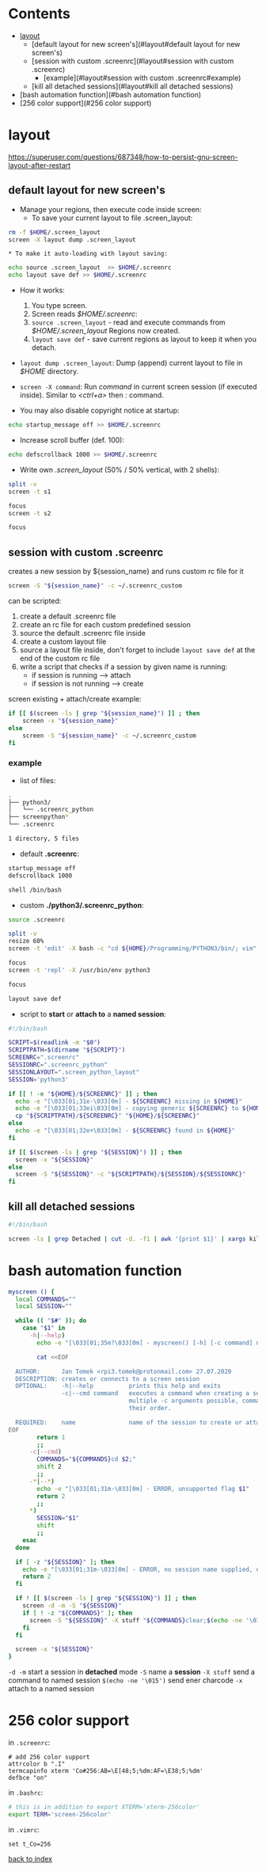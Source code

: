 # Contents

- [layout](#layout)
    - [default layout for new screen's](#layout#default layout for new screen's)
    - [session with custom .screenrc](#layout#session with custom .screenrc)
        - [example](#layout#session with custom .screenrc#example)
    - [kill all detached sessions](#layout#kill all detached sessions)
- [bash automation function](#bash automation function)
- [256 color support](#256 color support)

# layout
https://superuser.com/questions/687348/how-to-persist-gnu-screen-layout-after-restart

## default layout for new screen's
* Manage your regions, then execute code inside screen:
    * To save your current layout to file .screen_layout:
```bash
rm -f $HOME/.screen_layout
screen -X layout dump .screen_layout
```
    * To make it auto-loading with layout saving:
```bash
echo source .screen_layout  >> $HOME/.screenrc
echo layout save def >> $HOME/.screenrc
```

* How it works:
    1) You type screen.
    2) Screen reads *$HOME/.screenrc*:
    3) `source .screen_layout` - read and execute commands from _$HOME/.screen_layout_
       Regions now created.
    4) `layout save def` - save current regions as layout to keep it when you detach.

* `layout dump .screen_layout`:
    Dump (append) current layout to file in *$HOME* directory.

* `screen -X command`:
    Run *command* in current screen session (if executed inside).
    Similar to *<ctrl+a>* then *:* command.

* You may also disable copyright notice at startup:
```bash
echo startup_message off >> $HOME/.screenrc
```

* Increase scroll buffer (def. 100):
```bash
echo defscrollback 1000 >> $HOME/.screenrc
```

* Write own *.screen_layout* (50% / 50% vertical, with 2 shells):
```bash
split -v
screen -t s1

focus
screen -t s2

focus
```

## session with custom .screenrc
creates a new session by ${session_name} and runs custom rc file for it
```bash
screen -S "${session_name}" -c ~/.screenrc_custom
```

can be scripted:
1) create a default .screenrc file
2) create an rc file for each custom predefined session
3) source the default .screenrc file inside
4) create a custom layout file
5) source a layout file inside, don't forget to include `layout save def` at the end of the custom rc file
6) write a script that checks if a session by given name is running:
    * if session is running --> attach
    * if session is not running --> create

screen existing + attach/create example:
```bash
if [[ $(screen -ls | grep "${session_name}") ]] ; then
    screen -x "${session_name}"
else
    screen -S "${session_name}" -c ~/.screenrc_custom
fi
```

### example
* list of files:
```bash
.
├── python3/
│   └── .screenrc_python
├── screenpython*
└── .screenrc

1 directory, 5 files
```

* default **.screenrc**:
```bash
startup_message off
defscrollback 1000

shell /bin/bash
```

* custom **./python3/.screenrc_python**:
```bash
source .screenrc

split -v
resize 60%
screen -t 'edit' -X bash -c "cd ${HOME}/Programming/PYTHON3/bin/; vim"

focus
screen -t 'repl' -X /usr/bin/env python3

focus

layout save def
```

* script to **start** or **attach to** a **named session**:
```bash
#!/bin/bash

SCRIPT=$(readlink -m "$0")
SCRIPTPATH=$(dirname "${SCRIPT}")
SCREENRC=".screenrc"
SESSIONRC=".screenrc_python"
SESSIONLAYOUT=".screen_python_layout"
SESSION='python3'

if [[ ! -e "${HOME}/${SCREENRC}" ]] ; then
  echo -e "[\033[01;31e-\033[0m] - ${SCREENRC} missing in ${HOME}"
  echo -e "[\033[01;33ei\033[0m] - copying generic ${SCREENRC} to ${HOME}"
  cp "${SCRIPTPATH}/${SCREENRC}" "${HOME}/${SCREENRC}"
else
  echo -e "[\033[01;32e+\033[0m] - ${SCREENRC} found in ${HOME}"
fi

if [[ $(screen -ls | grep "${SESSION}") ]] ; then
  screen -x "${SESSION}"
else
  screen -S "${SESSION}" -c "${SCRIPTPATH}/${SESSION}/${SESSIONRC}"
fi
```


## kill all detached sessions
```bash
#!/bin/bash

screen -ls | grep Detached | cut -d. -f1 | awk '{print $1}' | xargs kill
```

# bash automation function
```bash
myscreen () {
  local COMMANDS=""
  local SESSION=""

  while (( "$#" )); do
    case "$1" in
      -h|--help)
        echo -e "[\033[01;35m?\033[0m] - myscreen() [-h] [-c command] name"

        cat <<EOF

  AUTHOR:      Jan Tomek <rpi3.tomek@protonmail.com> 27.07.2020
  DESCRIPTION: creates or connects to a screen session
  OPTIONAL:    -h|--help          prints this help and exits
               -c|--cmd command   executes a command when creating a session,
                                  multiple -c arguments possible, commands are sent in
                                  their order.

  REQUIRED:    name               name of the session to create or attach to if exists
EOF
        return 1
        ;;
      -c|--cmd)
        COMMANDS="${COMMANDS}cd $2;"
        shift 2
        ;;
      -*|--*)
        echo -e "[\033[01;31m-\033[0m] - ERROR, unsupported flag $1"
        return 2
        ;;
      *)
        SESSION="$1"
        shift
        ;;
    esac
  done

  if [ -z "${SESSION}" ]; then
    echo -e "[\033[01;31m-\033[0m] - ERROR, no session name supplied, exiting.."
    return 2
  fi

  if ! [[ $(screen -ls | grep "${SESSION}") ]] ; then
    screen -d -m -S "${SESSION}"
    if [ ! -z "${COMMANDS}" ]; then
      screen -S "${SESSION}" -X stuff "${COMMANDS}clear;$(echo -ne '\015')"
    fi
  fi

  screen -x "${SESSION}"
}
```

`-d -m` start a session in __detached__ mode
`-S` name a __session__
`-X stuff` send a command to named session
`$(echo -ne '\015')` send ener charcode
`-x` attach to a named session

# 256 color support
in `.screenrc`:
```screen
# add 256 color support
attrcolor b ".I"
termcapinfo xterm 'Co#256:AB=\E[48;5;%dm:AF=\E38;5;%dm'
defbce "on"
```

in `.bashrc`:
```bash
# this is in addition to export XTERM='xterm-256color'
export TERM='screen-256color'
```

in `.vimrc`:
```vim
set t_Co=256
```


[back to index](index.md)
